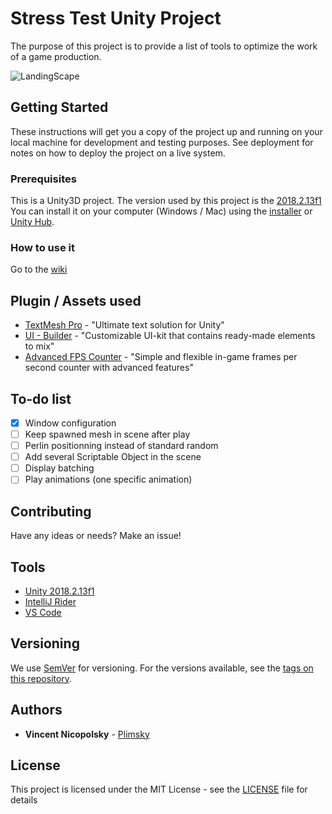# Stress Test Unity Project

The purpose of this project is to provide a list of tools to optimize the work of a game production.

![LandingScape](./Captures/showcase_ui_rotation_translation.gif)

## Getting Started

These instructions will get you a copy of the project up and running on your local machine for development and testing purposes. See deployment for notes on how to deploy the project on a live system.

### Prerequisites

This is a Unity3D project. The version used by this project is the [2018.2.13f1](https://unity3d.com/fr/unity/whatsnew/unity-2018.2.13)
You can install it on your computer (Windows / Mac) using the [installer](https://unity3d.com/fr/get-unity/download/archive?_ga=2.258824270.537883953.1540144317-1128811430.1533313735) or [Unity Hub](https://public-cdn.cloud.unity3d.com/hub/prod/UnityHubSetup.exe?_ga=2.258824270.537883953.1540144317-1128811430.1533313735).

### How to use it

Go to the [wiki](https://github.com/Plimsky/Stress-Test/wiki)

## Plugin / Assets used

* [TextMesh Pro](https://assetstore.unity.com/packages/essentials/beta-projects/textmesh-pro-84126) - "Ultimate text solution for Unity"
* [UI - Builder](https://assetstore.unity.com/packages/tools/gui/ui-builder-29757) - "Customizable UI-kit that contains ready-made elements to mix"
* [Advanced FPS Counter](https://assetstore.unity.com/packages/tools/utilities/advanced-fps-counter-14656) - "Simple and flexible in-game frames per second counter with advanced features"

## To-do list
- [X] Window configuration
- [ ] Keep spawned mesh in scene after play
- [ ] Perlin positionning instead of standard random
- [ ] Add several Scriptable Object in the scene
- [ ] Display batching
- [ ] Play animations (one specific animation)

## Contributing

Have any ideas or needs? Make an issue!

## Tools
* [Unity 2018.2.13f1](https://unity3d.com/fr/unity/whatsnew/unity-2018.2.13)
* [IntelliJ Rider](https://www.jetbrains.com/rider/?fromMenu)
* [VS Code](https://code.visualstudio.com/)

## Versioning

We use [SemVer](http://semver.org/) for versioning. For the versions available, see the [tags on this repository](https://github.com/your/project/tags).

## Authors

* **Vincent Nicopolsky** - [Plimsky](https://github.com/Plimsky)

## License

This project is licensed under the MIT License - see the [LICENSE](LICENSE) file for details
